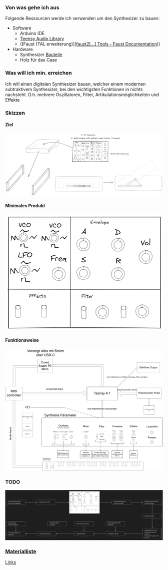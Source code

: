  ### Von was gehe ich aus

Folgende Ressourcen werde ich verwenden um den Synthesizer zu bauen:
 -  Software
	 - Arduino IDE
	 - [Teensy Audio Library](https://www.pjrc.com/teensy/td_libs_Audio.html)
	 - ([Faust (TAL erweiterung)]([faust2[...] Tools - Faust Documentation](https://faustdoc.grame.fr/manual/tools/#faust2teensy)))
 -  Hardware
	 -  Synthesizer [Bauteile](Digitale_Materialliste.md)
	 -  Holz für das Case

### Was will ich min. erreichen
Ich will einen digitalen Synthesizer bauen, welcher einem modernen subtraktivem Synthesizer, bei den wichtigsten Funktionen in nichts nachsteht. D.h. mehrere Oszillatoren, Filter, Artikulationsmöglichkeiten und Effekte
### Skizzen

#### Ziel
![x1000](Skizzen/MorphSynth.png)

#### Minimales Produkt
![500](Skizzen/MinimalesProduktV2.excalidraw.png)

#### Funktionsweise

![x1000](Skizzen/Blockschaltbild.png)

### TODO
![x1000](Skizzen/Meilensteine2.png)


### [Materialliste](Teile/Materialliste_MorphSynth.md)



[Links](Links.md)
